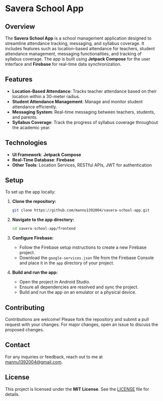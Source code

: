 # Savera School App

## Overview

The **Savera School App** is a school management application designed to streamline attendance tracking, messaging, and syllabus coverage. It includes features such as location-based attendance for teachers, student attendance management, messaging functionalities, and tracking of syllabus coverage. The app is built using **Jetpack Compose** for the user interface and **Firebase** for real-time data synchronization.

## Features

- **Location-Based Attendance**: Tracks teacher attendance based on their location within a 30-meter radius.
- **Student Attendance Management**: Manage and monitor student attendance efficiently.
- **Messaging System**: Real-time messaging between teachers, students, and parents.
- **Syllabus Coverage**: Track the progress of syllabus coverage throughout the academic year.

## Technologies

- **UI Framework**: **Jetpack Compose**
- **Real-Time Database**: **Firebase**
- **Other Tools**: Location Services, RESTful APIs, JWT for authentication

## Setup

To set up the app locally:

1. **Clone the repository:**

    ```bash
    git clone https://github.com/mannu1392004/savera-school-app.git
    ```

2. **Navigate to the app directory:**

    ```bash
    cd savera-school-app/frontend
    ```

3. **Configure Firebase:**

    - Follow the Firebase setup instructions to create a new Firebase project.
    - Download the `google-services.json` file from the Firebase Console and place it in the `app` directory of your project.

4. **Build and run the app:**

    - Open the project in Android Studio.
    - Ensure all dependencies are resolved and sync the project.
    - Build and run the app on an emulator or a physical device.

## Contributing

Contributions are welcome! Please fork the repository and submit a pull request with your changes. For major changes, open an issue to discuss the proposed changes.

## Contact

For any inquiries or feedback, reach out to me at [mannu1392004@gmail.com](mailto:mannu1392004@gmail.com).

## License

This project is licensed under the **MIT License**. See the [LICENSE](LICENSE) file for details.
